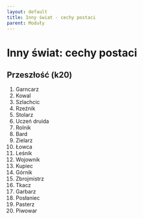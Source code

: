 ```yaml
---
layout: default
title: Inny świat - cechy postaci
parent: Moduły
---
```


# Inny świat: cechy postaci

## Przeszłość (k20)

1. Garncarz
1. Kowal
1. Szlachcic
1. Rzeźnik
1. Stolarz
1. Uczeń druida
1. Rolnik
1. Bard
1. Zielarz
1. Łowca
1. Leśnik
1. Wojownik
1. Kupiec
1. Górnik
1. Zbrojmistrz
1. Tkacz
1. Garbarz
1. Posłaniec
1. Pasterz
1. Piwowar

